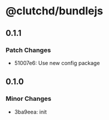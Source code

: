 # @clutchd/bundlejs

## 0.1.1

### Patch Changes

- 51007e6: Use new config package

## 0.1.0

### Minor Changes

- 3ba9eea: init
